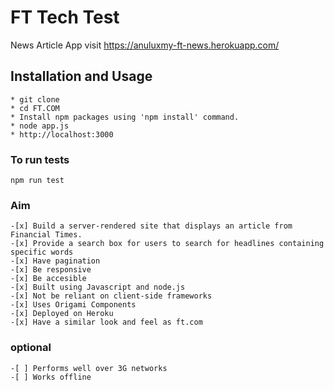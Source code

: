# FT Tech Test

News Article App visit https://anuluxmy-ft-news.herokuapp.com/

## Installation and Usage

```
* git clone
* cd FT.COM
* Install npm packages using 'npm install' command.
* node app.js
* http://localhost:3000
```

### To run tests

```
npm run test
```

### Aim

```
-[x] Build a server-rendered site that displays an article from Financial Times.
-[x] Provide a search box for users to search for headlines containing specific words
-[x] Have pagination
-[x] Be responsive
-[x] Be accesible
-[x] Built using Javascript and node.js
-[x] Not be reliant on client-side frameworks
-[x] Uses Origami Components
-[x] Deployed on Heroku
-[x] Have a similar look and feel as ft.com
```

### optional

```
-[ ] Performs well over 3G networks
-[ ] Works offline
```
